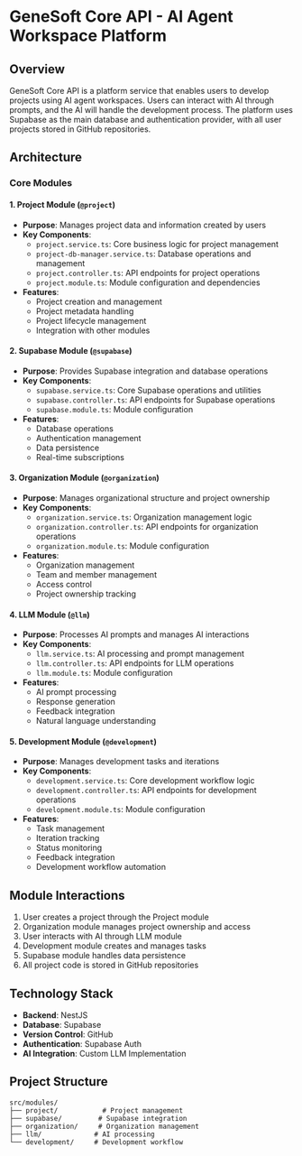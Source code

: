 # GeneSoft Core API - AI Agent Workspace Platform

## Overview
GeneSoft Core API is a platform service that enables users to develop projects using AI agent workspaces. Users can interact with AI through prompts, and the AI will handle the development process. The platform uses Supabase as the main database and authentication provider, with all user projects stored in GitHub repositories.

## Architecture

### Core Modules

#### 1. Project Module (`@project`)
- **Purpose**: Manages project data and information created by users
- **Key Components**:
  - `project.service.ts`: Core business logic for project management
  - `project-db-manager.service.ts`: Database operations and management
  - `project.controller.ts`: API endpoints for project operations
  - `project.module.ts`: Module configuration and dependencies
- **Features**:
  - Project creation and management
  - Project metadata handling
  - Project lifecycle management
  - Integration with other modules

#### 2. Supabase Module (`@supabase`)
- **Purpose**: Provides Supabase integration and database operations
- **Key Components**:
  - `supabase.service.ts`: Core Supabase operations and utilities
  - `supabase.controller.ts`: API endpoints for Supabase operations
  - `supabase.module.ts`: Module configuration
- **Features**:
  - Database operations
  - Authentication management
  - Data persistence
  - Real-time subscriptions

#### 3. Organization Module (`@organization`)
- **Purpose**: Manages organizational structure and project ownership
- **Key Components**:
  - `organization.service.ts`: Organization management logic
  - `organization.controller.ts`: API endpoints for organization operations
  - `organization.module.ts`: Module configuration
- **Features**:
  - Organization management
  - Team and member management
  - Access control
  - Project ownership tracking

#### 4. LLM Module (`@llm`)
- **Purpose**: Processes AI prompts and manages AI interactions
- **Key Components**:
  - `llm.service.ts`: AI processing and prompt management
  - `llm.controller.ts`: API endpoints for LLM operations
  - `llm.module.ts`: Module configuration
- **Features**:
  - AI prompt processing
  - Response generation
  - Feedback integration
  - Natural language understanding

#### 5. Development Module (`@development`)
- **Purpose**: Manages development tasks and iterations
- **Key Components**:
  - `development.service.ts`: Core development workflow logic
  - `development.controller.ts`: API endpoints for development operations
  - `development.module.ts`: Module configuration
- **Features**:
  - Task management
  - Iteration tracking
  - Status monitoring
  - Feedback integration
  - Development workflow automation

## Module Interactions
1. User creates a project through the Project module
2. Organization module manages project ownership and access
3. User interacts with AI through LLM module
4. Development module creates and manages tasks
5. Supabase module handles data persistence
6. All project code is stored in GitHub repositories

## Technology Stack
- **Backend**: NestJS
- **Database**: Supabase
- **Version Control**: GitHub
- **Authentication**: Supabase Auth
- **AI Integration**: Custom LLM Implementation

## Project Structure
```
src/modules/
├── project/           # Project management
├── supabase/         # Supabase integration
├── organization/     # Organization management
├── llm/             # AI processing
└── development/     # Development workflow
```